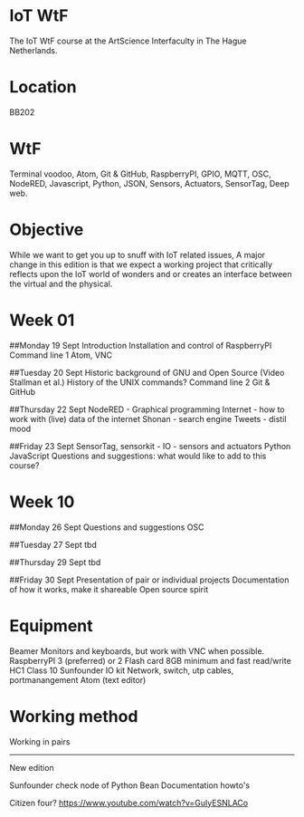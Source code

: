 # IoT WtF
The IoT WtF course at the ArtScience Interfaculty in The Hague Netherlands.

# Location
BB202

# WtF
Terminal voodoo, Atom, Git & GitHub, RaspberryPI, GPIO, MQTT, OSC, NodeRED, Javascript, Python, JSON, Sensors, Actuators, SensorTag, Deep web.

# Objective
While we want to get you up to snuff with IoT related issues, A major change in this edition is that we expect a working project that critically reflects upon the IoT world of wonders and or creates an interface between the virtual and the physical.

# Week 01
##Monday 19 Sept
Introduction 
Installation and control of RaspberryPI
Command line 1
Atom, VNC

##Tuesday 20 Sept
Historic background of GNU and Open Source (Video Stallman et al.)
History of the UNIX commands?
Command line 2
Git & GitHub 

##Thursday 22 Sept
NodeRED - Graphical programming
Internet - how to work with (live) data of the internet
Shonan - search engine
Tweets - distil mood

##Friday 23 Sept
SensorTag, sensorkit - IO - sensors and actuators
Python JavaScript 
Questions and suggestions: what would like to add to this course?

# Week 10
##Monday 26 Sept
Questions and suggestions
OSC 

##Tuesday 27 Sept
tbd

##Thursday 29 Sept
tbd

##Friday 30 Sept
Presentation of pair or individual projects
Documentation of how it works, make it shareable
Open source spirit

# Equipment
Beamer
Monitors and keyboards, but work with VNC when possible.
RaspberryPI 3 (preferred) or 2
Flash card 8GB minimum and fast read/write HC1 Class 10 
Sunfounder IO kit
Network, switch, utp cables, portmanangement
Atom (text editor)

# Working method
Working in pairs

------------
New edition

Sunfounder check node of Python 
Bean
Documentation howto's

Citizen four?
https://www.youtube.com/watch?v=GuIyESNLACo
